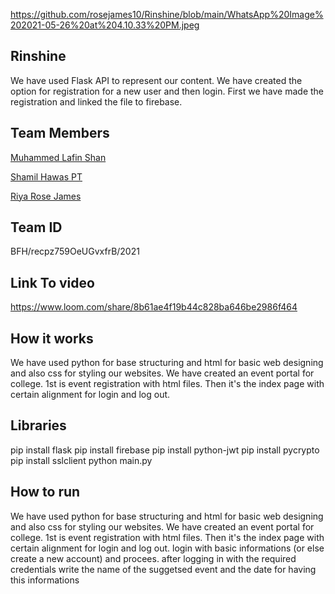 https://github.com/rosejames10/Rinshine/blob/main/WhatsApp%20Image%202021-05-26%20at%204.10.33%20PM.jpeg

## **Rinshine**
  We have used Flask API to represent our content. We have created the option for registration for a new user and then login. First we have made the registration and linked the file to firebase.
 

## Team Members
[Muhammed Lafin Shan](https://github.com/lafinshan)

[Shamil Hawas PT](https://github.com/shamilhawas)

[Riya Rose James](https://github.com/rosejames10)


## Team ID

BFH/recpz759OeUGvxfrB/2021

## Link To video
https://www.loom.com/share/8b61ae4f19b44c828ba646be2986f464

## How it works
We have used python for base structuring and html for basic web designing and also css for styling our websites. We have created an event portal for college. 1st is event registration with html files. Then it's the index page with certain alignment for login and log out.


## Libraries

pip install flask
 pip install firebase 
 pip install python-jwt 
 pip install pycrypto 
 pip install sslclient
 python main.py

## How to run

We have used python for base structuring and html for basic web designing and also css for styling our websites. We have created an event portal for college. 1st is event registration with html files. Then it's the index page with certain alignment for login and log out. login with basic informations (or else create a new account) and procees.
after logging in with the required credentials write the name of the suggetsed event and the date for having this informations 
